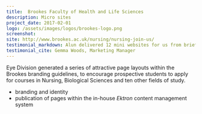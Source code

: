 ```yaml
---
title:  Brookes Faculty of Health and Life Sciences
description: Micro sites
project_date: 2017-02-01
logo: /assets/images/logos/brookes-logo.png
screenshot: 
site: http://www.brookes.ac.uk/nursing/nursing-join-us/
testimonial_markdown: Alun delivered 12 mini websites for us from brief to go-live in an incredibly short period of time. He was entirely responsive to our demands and worked precisely to brief. He interpreted our vision perfectly whilst working within our corporate brand guidelines. 
testimonial_cite: Gemma Woods, Marketing Manager 
---
```


Eye Division generated a series of attractive page layouts within the Brookes branding guidelines, to encourage prospective students to apply for courses in Nursing, Biological Sciences and ten other fields of study.

* branding and identity
* publication of pages within the in-house *Ektron* content management system
